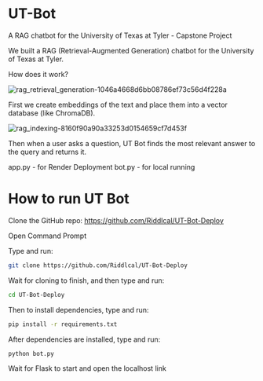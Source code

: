 # UT-Bot
A RAG chatbot for the University of Texas at Tyler - Capstone Project

We built a RAG (Retrieval-Augmented Generation) chatbot for the University of Texas at Tyler.

How does it work?

![rag_retrieval_generation-1046a4668d6bb08786ef73c56d4f228a](https://github.com/Riddlcal/UT-Bot/assets/127689960/6c712ef6-687c-4668-881d-261f2cf850ac)

First we create embeddings of the text and place them into a vector database (like ChromaDB).

![rag_indexing-8160f90a90a33253d0154659cf7d453f](https://github.com/Riddlcal/UT-Bot/assets/127689960/6f951cdc-97b9-4c21-8116-9769be552936)

Then when a user asks a question, UT Bot finds the most relevant answer to the query and returns it.

app.py - for Render Deployment
bot.py - for local running

# How to run UT Bot

Clone the GitHub repo: https://github.com/Riddlcal/UT-Bot-Deploy

Open Command Prompt

Type and run:
```bash
git clone https://github.com/Riddlcal/UT-Bot-Deploy
```

Wait for cloning to finish, and then type and run:
```bash
cd UT-Bot-Deploy
```

Then to install dependencies, type and run:
```bash
pip install -r requirements.txt
```

After dependencies are installed, type and run:
```bash
python bot.py
```

Wait for Flask to start and open the localhost link
